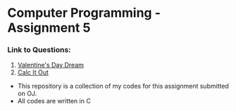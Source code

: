 # Computer Programming - Assignment 5

### Link to Questions:
1. [Valentine's Day Dream](./Valentine's-Day-Dream)
2. [Calc It Out](./Calc-it-Out/Calc_it_Out.pdf)

* This repository is a collection of my codes for this assignment submitted on OJ.
* All codes are written in C
